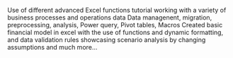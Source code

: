 Use of different advanced Excel functions tutorial working with a variety of business processes and operations data
Data managenent, migration, preprocessing, analysis, Power query, Pivot tables, Macros
Created basic financial model in excel with the use of functions and dynamic formatting, and data validation rules showcasing scenario analysis by changing assumptions and much more...
